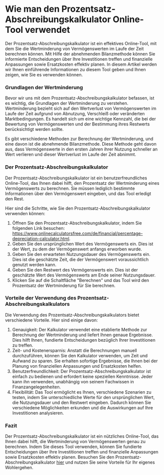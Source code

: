 Wie man den Prozentsatz-Abschreibungskalkulator Online-Tool verwendet
=====================================================================

Der Prozentsatz-Abschreibungskalkulator ist ein effektives Online-Tool, mit dem Sie die Wertminderung von Vermögenswerten im Laufe der Zeit berechnen können. Mit Hilfe der abnehmenden Bilanzmethode können Sie informierte Entscheidungen über Ihre Investitionen treffen und finanzielle Anpassungen sowie Ersatzkosten effektiv planen. In diesem Artikel werden wir Ihnen einführende Informationen zu diesem Tool geben und Ihnen zeigen, wie Sie es verwenden können.

### Grundlagen der Wertminderung

Bevor wir uns mit dem Prozentsatz-Abschreibungskalkulator befassen, ist es wichtig, die Grundlagen der Wertminderung zu verstehen. Wertminderung bezieht sich auf den Wertverlust von Vermögenswerten im Laufe der Zeit aufgrund von Abnutzung, Verschleiß oder veränderten Marktbedingungen. Es handelt sich um eine wichtige Kennzahl, die bei der Bewertung von Vermögenswerten und der Bestimmung ihres Restwerts berücksichtigt werden sollte.

Es gibt verschiedene Methoden zur Berechnung der Wertminderung, und eine davon ist die abnehmende Bilanzmethode. Diese Methode geht davon aus, dass Vermögenswerte in den ersten Jahren ihrer Nutzung schneller an Wert verlieren und dieser Wertverlust im Laufe der Zeit abnimmt.

### Der Prozentsatz-Abschreibungskalkulator

Der Prozentsatz-Abschreibungskalkulator ist ein benutzerfreundliches Online-Tool, das Ihnen dabei hilft, den Prozentsatz der Wertminderung eines Vermögenswerts zu berechnen. Sie müssen lediglich bestimmte Informationen über den Vermögenswert eingeben, und das Tool erledigt den Rest.

Hier sind die Schritte, wie Sie den Prozentsatz-Abschreibungskalkulator verwenden können:

1. Öffnen Sie den Prozentsatz-Abschreibungskalkulator, indem Sie folgenden Link besuchen: <https://www.onlinecalculatorsfree.com/de/financial/percentage-depreciation-calculator.html>.
2. Geben Sie den ursprünglichen Wert des Vermögenswerts ein. Dies ist der Wert, zu dem der Vermögenswert anfangs erworben wurde.
3. Geben Sie den erwarteten Nutzungsdauer des Vermögenswerts ein. Dies ist die geschätzte Zeit, die der Vermögenswert voraussichtlich genutzt werden kann.
4. Geben Sie den Restwert des Vermögenswerts ein. Dies ist der geschätzte Wert des Vermögenswerts am Ende seiner Nutzungsdauer.
5. Klicken Sie auf die Schaltfläche "Berechnen" und das Tool wird den Prozentsatz der Wertminderung für Sie berechnen.

### Vorteile der Verwendung des Prozentsatz-Abschreibungskalkulators

Die Verwendung des Prozentsatz-Abschreibungskalkulators bietet verschiedene Vorteile. Hier sind einige davon:

1. Genauigkeit: Der Kalkulator verwendet eine etablierte Methode zur Berechnung der Wertminderung und liefert Ihnen genaue Ergebnisse. Dies hilft Ihnen, fundierte Entscheidungen bezüglich Ihrer Investitionen zu treffen.
2. Zeit- und Kostenersparnis: Anstatt die Berechnungen manuell durchzuführen, können Sie den Kalkulator verwenden, um Zeit und Aufwand zu sparen. Sie erhalten sofortige Ergebnisse, die Ihnen bei der Planung von finanziellen Anpassungen und Ersatzkosten helfen.
3. Benutzerfreundlichkeit: Der Prozentsatz-Abschreibungskalkulator ist einfach zu bedienen und erfordert keine speziellen Kenntnisse. Jeder kann ihn verwenden, unabhängig von seinem Fachwissen in Finanzangelegenheiten.
4. Flexibilität: Das Tool ermöglicht es Ihnen, verschiedene Szenarien zu testen, indem Sie unterschiedliche Werte für den ursprünglichen Wert, die Nutzungsdauer und den Restwert eingeben. Dadurch können Sie verschiedene Möglichkeiten erkunden und die Auswirkungen auf Ihre Investitionen analysieren.

### Fazit

Der Prozentsatz-Abschreibungskalkulator ist ein nützliches Online-Tool, das Ihnen dabei hilft, die Wertminderung von Vermögenswerten genau zu berechnen. Indem Sie dieses Tool verwenden, können Sie fundierte Entscheidungen über Ihre Investitionen treffen und finanzielle Anpassungen sowie Ersatzkosten effektiv planen. Besuchen Sie den Prozentsatz-Abschreibungskalkulator [hier](https://www.onlinecalculatorsfree.com/de/financial/percentage-depreciation-calculator.html) und nutzen Sie seine Vorteile für Ihr eigenes Wohlergehen.